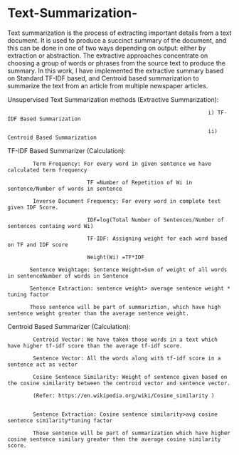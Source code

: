 # Text-Summarization-
Text summarization is the process of extracting important details from a text document. It is used to produce a succinct summary of the document, and this can be done in one of two ways depending on output: either by extraction or abstraction. The extractive approaches concentrate on choosing a group of words or phrases from the source text to produce the summary. In this work, I have implemented the extractive summary based on Standard TF-IDF based, and Centroid based summarization to summarize the text from an article from multiple newspaper articles.

Unsupervised Text Summarization methods (Extractive Summarization):

                                                                   i) TF-IDF Based Summarization

                                                                   ii) Centroid Based Summarization

TF-IDF Based Summarizer (Calculation):

            Term Frequency: For every word in given sentence we have calculated term frequency  

                             TF =Number of Repetition of Wi in  sentence/Number of words in sentence

            Inverse Document Frequency: For every word in complete text given IDF Score.

                             IDF=log(Total Number of Sentences/Number of sentences containg word Wi)
                          
                             TF-IDF: Assigning weight for each word based on TF and IDF score
                          
                             Weight(Wi) =TF*IDF
                                  
           Sentence Weightage: Sentence Weight=Sum of weight of all words in sentenceNumber of words in Sentence
           
           Sentence Extraction: sentence weight> average sentence weight * tuning factor  
           
           Those sentence will be part of summariztion, which have high sentence weight greater than the average sentence weight. 
           

Centroid Based Summarizer (Calculation):
           
            Centroid Vector: We have taken those words in a text which have higher tf-idf score than the average tf-idf score.

            Sentence Vector: All the words along with tf-idf score in a sentence act as vector

            Cosine Sentence Similarity: Weight of sentence given based on the cosine similarity between the centroid vector and sentence vector.
            
            (Refer: https://en.wikipedia.org/wiki/Cosine_similarity )

                           
            Sentence Extraction: Cosine sentence similarity>avg cosine sentence similarity*tuning factor

            Those sentence will be part of summarization which have higher cosine sentence similary greater then the average cosine similarity score.





                                                                   
                                                             
